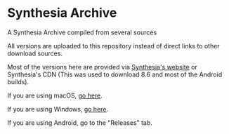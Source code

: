 # Synthesia Archive

A Synthesia Archive compiled from several sources

All versions are uploaded to this repository instead of direct links to other download sources.

Most of the versions here are provided via [Synthesia's website](https://synthesiagame.com/download) or Synthesia's CDN (This was used to download 8.6 and most of the Android builds).

If you are using macOS, [go here](https://github.com/92959/Synthesia-Archive/tree/main/macOS).

If you are using Windows, [go here](https://github.com/92959/Synthesia-Archive/tree/main/Windows).

If you are using Android, go to the "Releases" tab.
